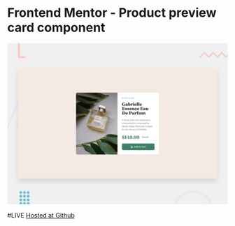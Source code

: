 # Frontend Mentor - Product preview card component

![Design preview for the Product preview card component coding challenge](./design/desktop-preview.jpg)



#LIVE 
[Hosted at Github](https://azr-arch.github.io/product-preview-card/)

